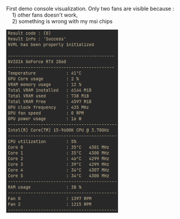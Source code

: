 First demo console visualization. Only two fans are visible because :  
&nbsp;&nbsp;&nbsp;&nbsp;1) other fans doesn't work,  
&nbsp;&nbsp;&nbsp;&nbsp;2) something is wrong with my msi chips 

<p align="left">
  <img src="Screenshots/Console_Demo_Screenshot.png" alt="FIRST DEMO SS" width="300">
</p>

